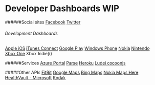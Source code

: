 Developer Dashboards **WIP**
====================
######Social sites 
[Facebook](https://developers.facebook.com/)
[Twitter](https://dev.twitter.com//)

###### Development Dashboards
[Apple iOS](https://developer.apple.com/membercenter/)
[iTunes Connect](https://itunesconnect.apple.com/)
[Google Play]()
[Windows Phone](http://dev.windows.com)
[Nokia]()
[Nintendo]()
[Xbox One]()
Xbox Indie]()

######Services
[Azure Portal]()
[Parse](https://www.parse.com/apps)
[Heroku](https://dashboard-next.heroku)
[Ludei cocoonjs]()

#####Other APIs
[FitBit]()
[Google Maps]()
[Bing Maps]()
[Nokia Maps Here]()
[HealthVault - Microsoft]()
[Kodak]()
